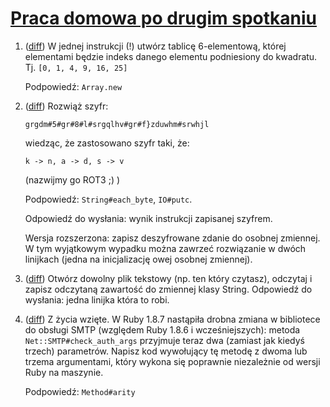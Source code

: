 [Praca domowa po drugim spotkaniu][pd]
======================================

  1. ([diff][1]) W jednej instrukcji (!) utwórz tablicę 6-elementową,
     której elementami będzie indeks danego elementu podniesiony do
     kwadratu.  Tj. `[0, 1, 4, 9, 16, 25]`

     Podpowiedź: `Array.new`

  2. ([diff][2]) Rozwiąż szyfr:

         grgdm#5#gr#8#l#srgqlhv#gr#f}zduwhm#srwhjl

     wiedząc, że zastosowano szyfr taki, że:

         k -> n, a -> d, s -> v

     (nazwijmy go ROT3 ;) )

     Podpowiedź: `String#each_byte`, `IO#putc`.

     Odpowiedź do wysłania: wynik instrukcji zapisanej szyfrem.

     Wersja rozszerzona: zapisz deszyfrowane zdanie do osobnej zmiennej.
     W tym wyjątkowym wypadku można zawrzeć rozwiązanie w dwóch linijkach
     (jedna na inicjalizację owej osobnej zmiennej).

  3. ([diff][3]) Otwórz dowolny plik tekstowy (np. ten który czytasz),
     odczytaj i zapisz odczytaną zawartość do zmiennej klasy String.
     Odpowiedź do wysłania: jedna linijka która to robi.

  4. ([diff][4]) Z życia wzięte.  W Ruby 1.8.7 nastąpiła drobna zmiana w
     bibliotece do obsługi SMTP (względem Ruby 1.8.6 i wcześniejszych):
     metoda `Net::SMTP#check_auth_args` przyjmuje teraz dwa (zamiast jak
     kiedyś trzech) parametrów.  Napisz kod wywołujący tę metodę z dwoma
     lub trzema argumentami, który wykona się poprawnie niezależnie od
     wersji Ruby na maszynie.

     Podpowiedź: `Method#arity`

  [pd]: http://github.com/tomash/szkolenie-2010/blob/master/2/pracadomowa.txt
  [1]: http://github.com/narfdotpl/rails-assignments/commit/c4330c1
  [2]: http://github.com/narfdotpl/rails-assignments/commit/7369d35
  [3]: http://github.com/narfdotpl/rails-assignments/commit/ed8bf96
  [4]: http://github.com/narfdotpl/rails-assignments/compare/ed8bf96...b0bc8a1#diff-1
